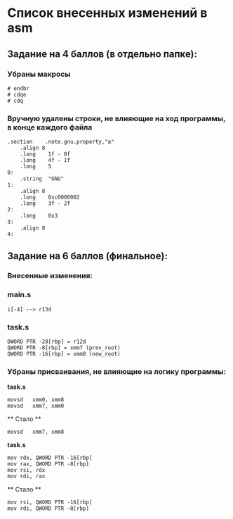 # Список внесенных изменений в asm
## Задание на 4 баллов (в отдельно папке):
### Убраны макросы
``` assembly
# endbr
# cdqe
# cdq
```

### Вручную удалены строки, не влияющие на ход программы, в конце каждого файла
``` assembly
.section	.note.gnu.property,"a"
	.align 8
	.long	 1f - 0f
	.long	 4f - 1f
	.long	 5
0:
	.string	 "GNU"
1:
	.align 8
	.long	 0xc0000002
	.long	 3f - 2f
2:
	.long	 0x3
3:
	.align 8
4:
```
## Задание на 6 баллов (финальное):

### Внесенные изменения:
### main.s
``` assembly
i[-4] --> r13d
```

### task.s
``` assembly
DWORD PTR -20[rbp] = r12d
QWORD PTR -8[rbp] = xmm7 (prev_root)
QWORD PTR -16[rbp] = xmm8 (new_root)
```

### Убраны присваивания, не влияющие на логику программы:

**task.s**
``` assembly
movsd	xmm0, xmm8
movsd	xmm7, xmm0
```
** Стало **
``` assembly
movsd	xmm7, xmm8
```
**task.s**
``` assembly
mov	rdx, QWORD PTR -16[rbp]
mov	rax, QWORD PTR -8[rbp]
mov	rsi, rdx
mov	rdi, rax
```
** Стало **
``` assembly
mov	rsi, QWORD PTR -16[rbp]
mov	rdi, QWORD PTR -8[rbp]
```
